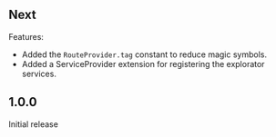 ## Next
Features:
- Added the `RouteProvider.tag` constant to reduce magic symbols.
- Added a ServiceProvider extension for registering the explorator services.

## 1.0.0

Initial release
